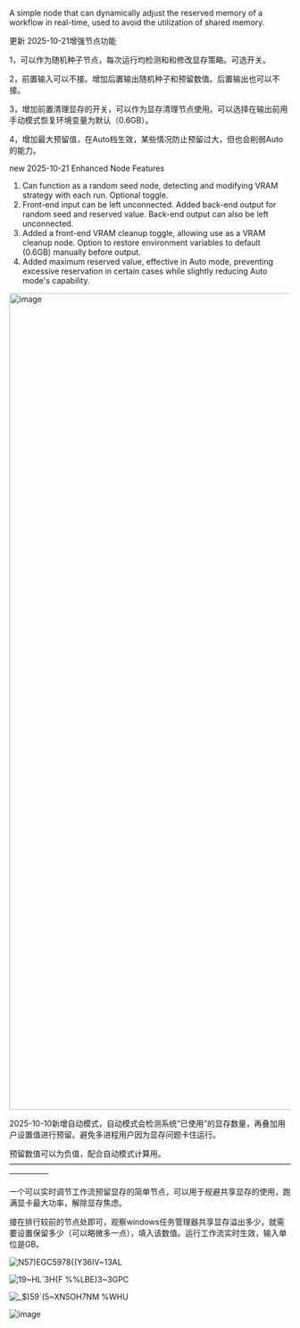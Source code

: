 A simple node that can dynamically adjust the reserved memory of a workflow in real-time, used to avoid the utilization of shared memory.

更新
2025-10-21增强节点功能

1，可以作为随机种子节点，每次运行均检测和和修改显存策略。可选开关。

2，前置输入可以不接。增加后置输出随机种子和预留数值。后置输出也可以不接。

3，增加前置清理显存的开关，可以作为显存清理节点使用。可以选择在输出前用手动模式恢复环境变量为默认（0.6GB）。

4，增加最大预留值，在Auto档生效，某些情况防止预留过大，但也会削弱Auto的能力。

new
2025-10-21 Enhanced Node Features
1. Can function as a random seed node, detecting and modifying VRAM strategy with each run. Optional toggle.
2. Front-end input can be left unconnected. Added back-end output for random seed and reserved value. Back-end output can also be left unconnected.
3. Added a front-end VRAM cleanup toggle, allowing use as a VRAM cleanup node. Option to restore environment variables to default (0.6GB) manually before output.
4. Added maximum reserved value, effective in Auto mode, preventing excessive reservation in certain cases while slightly reducing Auto mode's capability.
<img width="1919" height="1461" alt="image" src="https://github.com/user-attachments/assets/5b3af05d-5051-4fc9-b2e7-fd7cb7cfe719" />

2025-10-10新增自动模式，自动模式会检测系统“已使用”的显存数量，再叠加用户设置值进行预留。避免多进程用户因为显存问题卡住运行。

预留数值可以为负值，配合自动模式计算用。
—————————————————————————————————————————

一个可以实时调节工作流预留显存的简单节点，可以用于规避共享显存的使用，跑满显卡最大功率，解除显存焦虑。

接在排行较前的节点处即可，观察windows任务管理器共享显存溢出多少，就需要设置保留多少（可以略微多一点），填入该数值。运行工作流实时生效，输入单位是GB。

![N57)EGC5978{(Y36IV~13AL](https://github.com/user-attachments/assets/245e5f11-c16d-403c-a438-567040f12ebf)

![19~HL`3H{F %%LBE)3~3GPC](https://github.com/user-attachments/assets/fd8b61e4-e2e5-42ca-a516-2ddc1c7d0d8d)

![_$)59`(5~XN5OH7NM %WHU](https://github.com/user-attachments/assets/bb652d70-805b-452e-a522-f271c8c70bf4)

![image](https://github.com/user-attachments/assets/48f8ca7f-2a13-4ef5-a5bb-5f6ef9c974e3)
